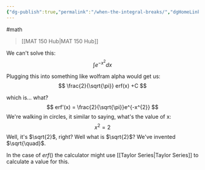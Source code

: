 ```yaml
---
{"dg-publish":true,"permalink":"/when-the-integral-breaks/","dgHomeLink":true,"dgPassFrontmatter":false}
---
```


#math 
> [[MAT 150 Hub|MAT 150 Hub]]

We can't solve this:
$$
\int e^{-x^{2}} dx
$$

Plugging this into something like wolfram alpha would get us:
$$
\frac{2}{\sqrt{\pi}} erf(x) +C
$$

which is... what?
$$
erf'(x) = \frac{2}{\sqrt{\pi}}e^{-x^{2}}
$$
We're walking in circles, it similar to saying, what's the value of x:
$$
x^{2}= 2
$$
Well, it's $\sqrt{2}$, right? Well what is $\sqrt{2}$?
We've invented $\sqrt{\quad}$.

In the case of $erf()$ the calculator might use [[Taylor Series|Taylor Series]] to calculate a value for this.